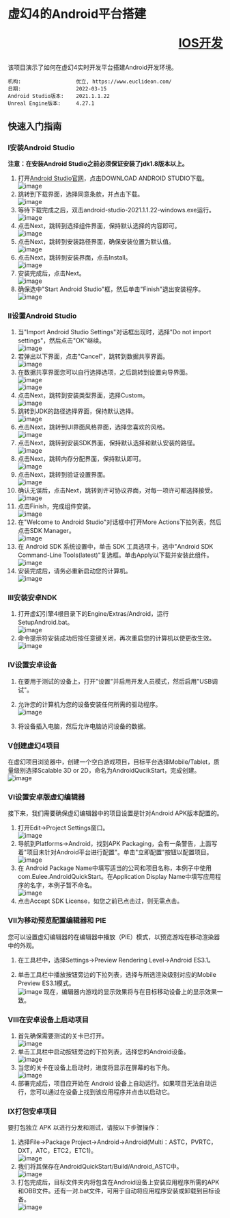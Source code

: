 # 虚幻4的Android平台搭建<p align="right">[IOS开发](README(IOS).md)</p>
该项目演示了如何在虚幻4实时开发平台搭建Android开发环境。

```
机构:                  优立, https://www.euclideon.com/
日期:                  2022-03-15
Android Studio版本:    2021.1.1.22
Unreal Engine版本:     4.27.1
```

## 快速入门指南
### Ⅰ安装Android Studio
__注意：在安装Android Studio之前必须保证安装了jdk1.8版本以上。__
1. 打开[Android Studio官网](https://developer.android.google.cn/studio/)，点击DOWNLOAD ANDROID STUDIO下载。
<br>![image](./Images/Android/download1.PNG)
2. 跳转到下载界面，选择同意条款，并点击下载。
<br>![image](./Images/Android/download2.PNG)
3. 等待下载完成之后，双击android-studio-2021.1.1.22-windows.exe运行。
<br>![image](./Images/Android/setup1.PNG)
4. 点击Next，跳转到选择组件界面，保持默认选择的内容即可。
<br>![image](./Images/Android/setup2.PNG)
5. 点击Next，跳转到安装路径界面，确保安装位置为默认值。
<br>![image](./Images/Android/setup3.PNG)
6. 点击Next，跳转到安装界面，点击Install。
<br>![image](./Images/Android/setup4.PNG)
7. 安装完成后，点击Next。
<br>![image](./Images/Android/setup5.PNG)
8. 确保选中"Start Android Studio"框，然后单击"Finish"退出安装程序。
<br>![image](./Images/Android/setup6.PNG)
### Ⅱ设置Android Studio 
1. 当"Import Android Studio Settings"对话框出现时，选择"Do not import settings"，然后点击"OK"继续。
<br>![image](./Images/Android/set1.PNG)
2. 若弹出以下界面，点击"Cancel"，跳转到数据共享界面。
<br>![image](./Images/Android/set2.PNG)
3. 在数据共享界面您可以自行选择选项，之后跳转到设置向导界面。
<br>![image](./Images/Android/set3.PNG)
<br>![image](./Images/Android/set4.PNG)
4. 点击Next，跳转到安装类型界面，选择Custom。
<br>![image](./Images/Android/set5.PNG)
5. 跳转到JDK的路径选择界面，保持默认选择。
<br>![image](./Images/Android/set6.PNG)
6. 点击Next，跳转到UI界面风格界面，选择您喜欢的风格。
<br>![image](./Images/Android/set7.PNG)
7. 点击Next，跳转到安装SDK界面，保持默认选择和默认安装的路径。
<br>![image](./Images/Android/set8.PNG)
8. 点击Next，跳转内存分配界面，保持默认即可。
<br>![image](./Images/Android/set9.PNG)
9. 点击Next，跳转到验证设置界面。
<br>![image](./Images/Android/set10.PNG)
10. 确认无误后，点击Next，跳转到许可协议界面，对每一项许可都选择接受。
<br>![image](./Images/Android/set11.PNG)
11. 点击Finish，完成组件安装。
<br>![image](./Images/Android/set12.PNG)
12. 在"Welcome to Android Studio"对话框中打开More Actions下拉列表，然后点击SDK Manager。
<br>![image](./Images/Android/set13.PNG)
13. 在 Android SDK 系统设置中，单击 SDK 工具选项卡，选中"Android SDK Command-Line Tools(latest)"复选框。单击Apply以下载并安装此组件。
<br>![image](./Images/Android/set14.PNG)
14. 安装完成后，请务必重新启动您的计算机。
<br>![image](./Images/Android/set15.PNG)
### Ⅲ安装安卓NDK
1. 打开虚幻引擎4根目录下的Engine/Extras/Android，运行SetupAndroid.bat。
<br>![image](./Images/Android/NDK1.PNG)
2. 命令提示符安装成功后按任意键关闭，再次重启您的计算机以使更改生效。
<br>![image](./Images/Android/NDK2.PNG)
### Ⅳ设置安卓设备
1. 在要用于测试的设备上，打开"设置"并启用开发人员模式，然后启用"USB调试"。

2. 允许您的计算机为您的设备安装任何所需的驱动程序。
<br>![image](./Images/Android/开发者.jpg)
3. 将设备插入电脑，然后允许电脑访问设备的数据。

### Ⅴ创建虚幻4项目
在虚幻项目浏览器中，创建一个空白游戏项目，目标平台选择Mobile/Tablet，质量级别选择Scalable 3D or 2D，命名为AndroidQucikStart，完成创建。
<br>![image](./Images/Android/project.PNG)
### Ⅵ设置安卓版虚幻编辑器
接下来，我们需要确保虚幻编辑器中的项目设置是针对Android APK版本配置的。
1. 打开Edit->Project Settings窗口。
<br>![image](./Images/Android/editor1.PNG)
2. 导航到Platforms->Android，找到APK Packaging，会有一条警告，上面写着"项目未针对Android平台进行配置"。单击"立即配置"按钮以配置项目。
<br>![image](./Images/Android/editor2.PNG)
3. 在 Android Package Name中填写适当的公司和项目名称，本例子中使用com.Eulee.AndroidQuickStart。在Application Display Name中填写应用程序的名字，本例子暂不命名。
<br>![image](./Images/Android/editor3.PNG)
4. 点击Accept SDK License，如您之前已点击过，则无需点击。

### Ⅶ为移动预览配置编辑器和 PIE
您可以设置虚幻编辑器的在编辑器中播放（PIE）模式，以预览游戏在移动渲染器中的外观。
1. 在工具栏中，选择Settings->Preview Rendering Level->Android ES3.1。

2. 单击工具栏中播放按钮旁边的下拉列表，选择与所选渲染级别对应的Mobile Preview ES3.1模式。
<br>![image](./Images/Android/editor4.PNG)
现在，编辑器内游戏的显示效果将与在目标移动设备上的显示效果一致。
### Ⅷ在安卓设备上启动项目
1. 首先确保需要测试的关卡已打开。
<br>![image](./Images/Android/editor5.PNG)
2. 单击工具栏中启动按钮旁边的下拉列表，选择您的Android设备。
<br>![image](./Images/Android/editor6.PNG)
3. 当您的关卡在设备上启动时，进度将显示在屏幕的右下角。
<br>![image](./Images/Android/editor7.PNG)
4. 部署完成后，项目应开始在 Android 设备上自动运行。如果项目无法自动运行，您可以通过在设备上找到该应用程序并点击以启动它。

### Ⅸ打包安卓项目
要打包独立 APK 以进行分发和测试，请按以下步骤操作：
1. 选择File->Package Project->Android->Android(Multi：ASTC，PVRTC，DXT，ATC，ETC2，ETC1)。
<br>![image](./Images/Android/editor8.PNG)
2. 我们将其保存在AndroidQuickStart/Build/Android_ASTC中。
<br>![image](./Images/Android/package1.PNG)
3. 打包完成后，目标文件夹内将包含在Android设备上安装应用程序所需的APK和OBB文件。还有一对.bat文件，可用于自动将应用程序安装或卸载到目标设备。
<br>![image](./Images/Android/package2.PNG)
